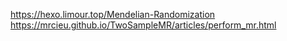 https://hexo.limour.top/Mendelian-Randomization
https://mrcieu.github.io/TwoSampleMR/articles/perform_mr.html